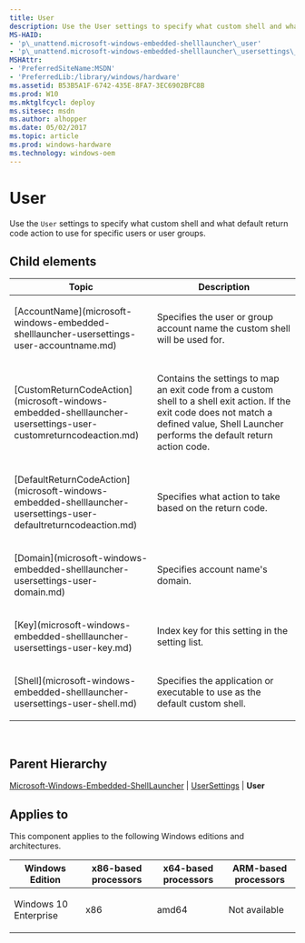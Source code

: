 ```yaml
---
title: User
description: Use the User settings to specify what custom shell and what default return code action to use for specific users or user groups.
MS-HAID:
- 'p\_unattend.microsoft-windows-embedded-shelllauncher\_user'
- 'p\_unattend.microsoft-windows-embedded-shelllauncher\_usersettings\_user'
MSHAttr:
- 'PreferredSiteName:MSDN'
- 'PreferredLib:/library/windows/hardware'
ms.assetid: B53B5A1F-6742-435E-8FA7-3EC6902BFC8B
ms.prod: W10
ms.mktglfcycl: deploy
ms.sitesec: msdn
ms.author: alhopper
ms.date: 05/02/2017
ms.topic: article
ms.prod: windows-hardware
ms.technology: windows-oem
---
```


# User


Use the `User` settings to specify what custom shell and what default return code action to use for specific users or user groups.

## Child elements


<table>
<colgroup>
<col width="50%" />
<col width="50%" />
</colgroup>
<thead>
<tr class="header">
<th>Topic</th>
<th>Description</th>
</tr>
</thead>
<tbody>
<tr class="odd">
<td><p>[AccountName](microsoft-windows-embedded-shelllauncher-usersettings-user-accountname.md)</p></td>
<td><p>Specifies the user or group account name the custom shell will be used for.</p></td>
</tr>
<tr class="even">
<td><p>[CustomReturnCodeAction](microsoft-windows-embedded-shelllauncher-usersettings-user-customreturncodeaction.md)</p></td>
<td><p>Contains the settings to map an exit code from a custom shell to a shell exit action. If the exit code does not match a defined value, Shell Launcher performs the default return action code.</p></td>
</tr>
<tr class="odd">
<td><p>[DefaultReturnCodeAction](microsoft-windows-embedded-shelllauncher-usersettings-user-defaultreturncodeaction.md)</p></td>
<td><p>Specifies what action to take based on the return code.</p></td>
</tr>
<tr class="even">
<td><p>[Domain](microsoft-windows-embedded-shelllauncher-usersettings-user-domain.md)</p></td>
<td><p>Specifies account name's domain.</p></td>
</tr>
<tr class="odd">
<td><p>[Key](microsoft-windows-embedded-shelllauncher-usersettings-user-key.md)</p></td>
<td><p>Index key for this setting in the setting list.</p></td>
</tr>
<tr class="even">
<td><p>[Shell](microsoft-windows-embedded-shelllauncher-usersettings-user-shell.md)</p></td>
<td><p>Specifies the application or executable to use as the default custom shell.</p></td>
</tr>
</tbody>
</table>

 

## Parent Hierarchy


[Microsoft-Windows-Embedded-ShellLauncher](microsoft-windows-embedded-shelllauncher.md) | [UserSettings](microsoft-windows-embedded-shelllauncher-usersettings.md) | **User**

## Applies to


This component applies to the following Windows editions and architectures.

<table>
<colgroup>
<col width="25%" />
<col width="25%" />
<col width="25%" />
<col width="25%" />
</colgroup>
<thead>
<tr class="header">
<th>Windows Edition</th>
<th>x86-based processors</th>
<th>x64-based processors</th>
<th>ARM-based processors</th>
</tr>
</thead>
<tbody>
<tr class="odd">
<td><p>Windows 10 Enterprise</p></td>
<td><p>x86</p></td>
<td><p>amd64</p></td>
<td><p>Not available</p></td>
</tr>
</tbody>
</table>

 

 

 







